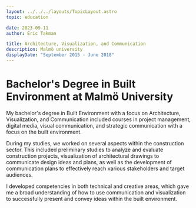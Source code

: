 ```yaml
---
layout: ../../../layouts/TopicLayout.astro
topic: education

date: 2023-09-11
author: Eric Takman

title: Architecture, Visualization, and Communication
description: Malmö university
displayDate: "September 2015 - June 2018"
---
```


# Bachelor's Degree in Built Environment at Malmö University

My bachelor's degree in Built Environment with a focus on Architecture, Visualization, and Communication included courses in project management, digital media, visual communication, and strategic communication with a focus on the built environment.

During my studies, we worked on several aspects within the construction sector. This included preliminary studies to analyze and evaluate construction projects, visualization of architectural drawings to communicate design ideas and plans, as well as the development of communication plans to effectively reach various stakeholders and target audiences.

I developed competencies in both technical and creative areas, which gave me a broad understanding of how to use communication and visualization to successfully present and convey ideas within the built environment.